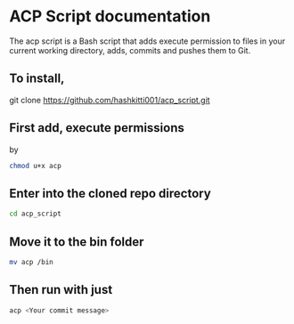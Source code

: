 # ACP Script documentation
The acp script is a Bash script that adds execute permission to files in your current working directory, adds, commits and pushes them to Git. 
## To install,
git clone https://github.com/hashkitti001/acp_script.git

## First add, execute permissions 
by 
```bash
chmod u+x acp
```
## Enter into the cloned repo directory
```bash
cd acp_script
```
## Move it to the bin folder
```bash
mv acp /bin
```
## Then run with just
```bash
acp <Your commit message>
```
